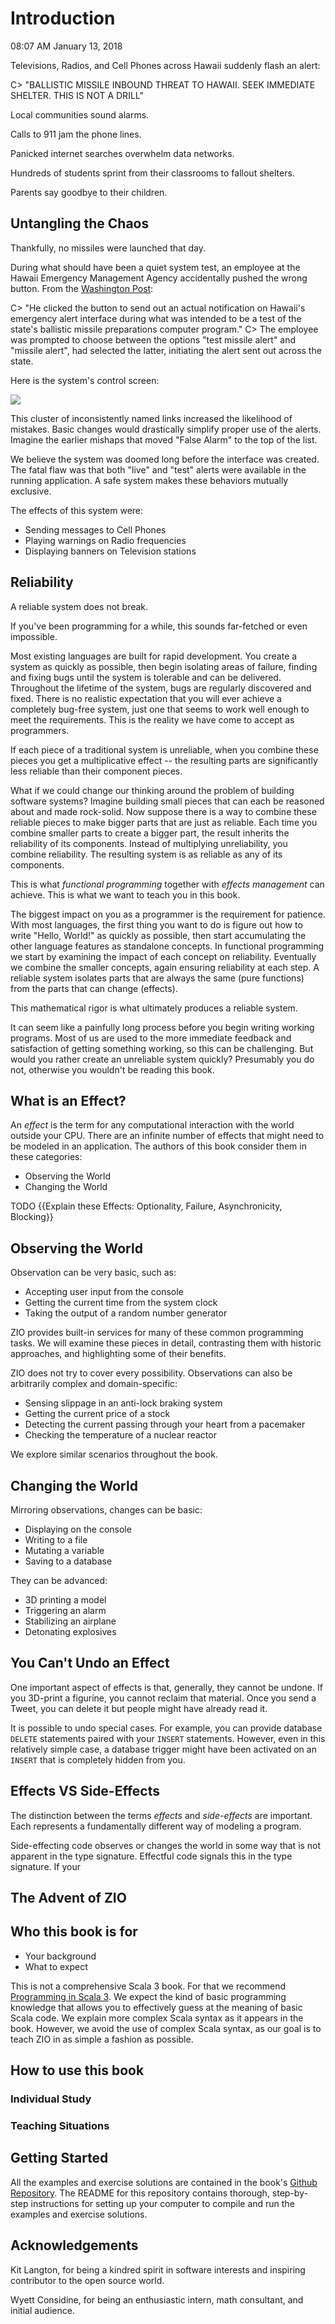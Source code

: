 # Introduction

08:07 AM January 13, 2018

Televisions, Radios, and Cell Phones across Hawaii suddenly flash an alert:

C> "BALLISTIC MISSILE INBOUND THREAT TO HAWAII. SEEK IMMEDIATE SHELTER. THIS IS NOT A DRILL"

Local communities sound alarms.

Calls to 911 jam the phone lines.

Panicked internet searches overwhelm data networks.

Hundreds of students sprint from their classrooms to fallout shelters.

Parents say goodbye to their children.

## Untangling the Chaos

Thankfully, no missiles were launched that day.

During what should have been a quiet system test, an employee at the Hawaii Emergency Management Agency accidentally pushed the wrong button.
From the [Washington Post](https://www.washingtonpost.com/news/post-nation/wp/2018/01/14/hawaii-missile-alert-how-one-employee-pushed-the-wrong-button-and-caused-a-wave-of-panic/):

C> "He clicked the button to send out an actual notification on Hawaii's emergency alert interface during what was intended to be a test of the state's ballistic missile preparations computer program."
C> The employee was prompted to choose between the options "test missile alert" and "missile alert", had selected the latter, initiating the alert sent out across the state.

Here is the system's control screen:

![](images/HawaiiAlertSystem.jpg)

This cluster of inconsistently named links increased the likelihood of mistakes.
Basic changes would drastically simplify proper use of the alerts.
Imagine the earlier mishaps that moved "False Alarm" to the top of the list.

We believe the system was doomed long before the interface was created.
The fatal flaw was that both "live" and "test" alerts were available in the running application.
A safe system makes these behaviors mutually exclusive.

The effects of this system were:

  - Sending messages to Cell Phones
  - Playing warnings on Radio frequencies
  - Displaying banners on Television stations

## Reliability

A reliable system does not break.

If you've been programming for a while, this sounds far-fetched or even impossible.

Most existing languages are built for rapid development.
You create a system as quickly as possible, then begin isolating areas of failure, finding and fixing bugs until the system is tolerable and can be delivered.
Throughout the lifetime of the system, bugs are regularly discovered and fixed.
There is no realistic expectation that you will ever achieve a completely bug-free system, just one that seems to work well enough to meet the requirements.
This is the reality we have come to accept as programmers.

If each piece of a traditional system is unreliable, when you combine these pieces you get a multiplicative effect -- the resulting parts are significantly less reliable than their component pieces.

What if we could change our thinking around the problem of building software systems?
Imagine building small pieces that can each be reasoned about and made rock-solid.
Now suppose there is a way to combine these reliable pieces to make bigger parts that are just as reliable.
Each time you combine smaller parts to create a bigger part, the result inherits the reliability of its components.
Instead of multiplying unreliability, you combine reliability.
The resulting system is as reliable as any of its components.

This is what *functional programming* together with *effects management* can achieve.
This is what we want to teach you in this book.

The biggest impact on you as a programmer is the requirement for patience.
With most languages, the first thing you want to do is figure out how to write "Hello, World!" as quickly as possible, then start accumulating the other language features as standalone concepts.
In functional programming we start by examining the impact of each concept on reliability.
Eventually we combine the smaller concepts, again ensuring reliability at each step.
A reliable system isolates parts that are always the same (pure functions) from the parts that can change (effects).

This mathematical rigor is what ultimately produces a reliable system.

It can seem like a painfully long process before you begin writing working programs.
Most of us are used to the more immediate feedback and satisfaction of getting something working, so this can be challenging.
But would you rather create an unreliable system quickly?
Presumably you do not, otherwise you wouldn't be reading this book.

## What is an Effect?

An *effect* is the term for any computational interaction with the world outside your CPU.
There are an infinite number of effects that might need to be modeled in an application.
The authors of this book consider them in these categories:

- Observing the World
- Changing the World

TODO {{Explain these Effects: Optionality, Failure, Asynchronicity, Blocking}}

## Observing the World

Observation can be very basic, such as:

- Accepting user input from the console
- Getting the current time from the system clock
- Taking the output of a random number generator

ZIO provides built-in services for many of these common programming tasks.
We will examine these pieces in detail, contrasting them with historic approaches, and highlighting some of their benefits.

ZIO does not try to cover every possibility.
Observations can also be arbitrarily complex and domain-specific:

- Sensing slippage in an anti-lock braking system
- Getting the current price of a stock
- Detecting the current passing through your heart from a pacemaker
- Checking the temperature of a nuclear reactor

We explore similar scenarios throughout the book.

## Changing the World

Mirroring observations, changes can be basic:

- Displaying on the console
- Writing to a file
- Mutating a variable
- Saving to a database

They can be advanced:

- 3D printing a model
- Triggering an alarm
- Stabilizing an airplane
- Detonating explosives

## You Can't Undo an Effect

One important aspect of effects is that, generally, they cannot be undone.
If you 3D-print a figurine, you cannot reclaim that material.
Once you send a Tweet, you can delete it but people might have already read it.

It is possible to undo special cases.
For example, you can provide database `DELETE` statements paired with your `INSERT` statements.
However, even in this relatively simple case, a database trigger might have been activated on an `INSERT` that is completely hidden from you.

## Effects VS Side-Effects

The distinction between the terms *effects* and *side-effects* are important.
Each represents a fundamentally different way of modeling a program.

Side-effecting code observes or changes the world in some way that is not apparent in the type signature.
Effectful code signals this in the type signature.
If your

## The Advent of ZIO


## Who this book is for

* Your background
* What to expect

This is not a comprehensive Scala 3 book.
For that we recommend [Programming in Scala 3](https://www.TODO.com).
We expect the kind of basic programming knowledge that allows you to effectively guess at the meaning of basic Scala code.
We explain more complex Scala syntax as it appears in the book.
However, we avoid the use of complex Scala syntax, as our goal is to teach ZIO in as simple a fashion as possible.

## How to use this book


### Individual Study

### Teaching Situations

## Getting Started

All the examples and exercise solutions are contained in the book's [Github Repository](https://github.com/EffectOrientedProgramming/EOPCode).
The README for this repository contains thorough, step-by-step instructions for setting up your computer to compile and run the examples and exercise solutions.

## Acknowledgements

Kit Langton, for being a kindred spirit in software interests and inspiring contributor to the open source world.

Wyett Considine, for being an enthusiastic intern, math consultant, and initial audience.
